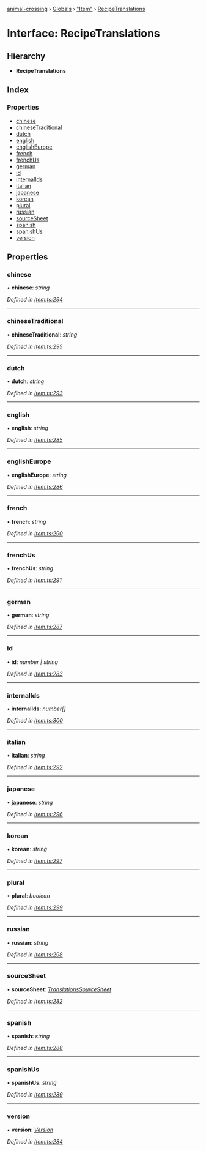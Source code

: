 [animal-crossing](../README.md) › [Globals](../globals.md) › ["Item"](../modules/_item_.md) › [RecipeTranslations](_item_.recipetranslations.md)

# Interface: RecipeTranslations

## Hierarchy

* **RecipeTranslations**

## Index

### Properties

* [chinese](_item_.recipetranslations.md#chinese)
* [chineseTraditional](_item_.recipetranslations.md#chinesetraditional)
* [dutch](_item_.recipetranslations.md#dutch)
* [english](_item_.recipetranslations.md#english)
* [englishEurope](_item_.recipetranslations.md#englisheurope)
* [french](_item_.recipetranslations.md#french)
* [frenchUs](_item_.recipetranslations.md#frenchus)
* [german](_item_.recipetranslations.md#german)
* [id](_item_.recipetranslations.md#id)
* [internalIds](_item_.recipetranslations.md#internalids)
* [italian](_item_.recipetranslations.md#italian)
* [japanese](_item_.recipetranslations.md#japanese)
* [korean](_item_.recipetranslations.md#korean)
* [plural](_item_.recipetranslations.md#plural)
* [russian](_item_.recipetranslations.md#russian)
* [sourceSheet](_item_.recipetranslations.md#sourcesheet)
* [spanish](_item_.recipetranslations.md#spanish)
* [spanishUs](_item_.recipetranslations.md#spanishus)
* [version](_item_.recipetranslations.md#version)

## Properties

###  chinese

• **chinese**: *string*

*Defined in [Item.ts:294](https://github.com/Norviah/animal-crossing/blob/18dc317/module/types/Item.ts#L294)*

___

###  chineseTraditional

• **chineseTraditional**: *string*

*Defined in [Item.ts:295](https://github.com/Norviah/animal-crossing/blob/18dc317/module/types/Item.ts#L295)*

___

###  dutch

• **dutch**: *string*

*Defined in [Item.ts:293](https://github.com/Norviah/animal-crossing/blob/18dc317/module/types/Item.ts#L293)*

___

###  english

• **english**: *string*

*Defined in [Item.ts:285](https://github.com/Norviah/animal-crossing/blob/18dc317/module/types/Item.ts#L285)*

___

###  englishEurope

• **englishEurope**: *string*

*Defined in [Item.ts:286](https://github.com/Norviah/animal-crossing/blob/18dc317/module/types/Item.ts#L286)*

___

###  french

• **french**: *string*

*Defined in [Item.ts:290](https://github.com/Norviah/animal-crossing/blob/18dc317/module/types/Item.ts#L290)*

___

###  frenchUs

• **frenchUs**: *string*

*Defined in [Item.ts:291](https://github.com/Norviah/animal-crossing/blob/18dc317/module/types/Item.ts#L291)*

___

###  german

• **german**: *string*

*Defined in [Item.ts:287](https://github.com/Norviah/animal-crossing/blob/18dc317/module/types/Item.ts#L287)*

___

###  id

• **id**: *number | string*

*Defined in [Item.ts:283](https://github.com/Norviah/animal-crossing/blob/18dc317/module/types/Item.ts#L283)*

___

###  internalIds

• **internalIds**: *number[]*

*Defined in [Item.ts:300](https://github.com/Norviah/animal-crossing/blob/18dc317/module/types/Item.ts#L300)*

___

###  italian

• **italian**: *string*

*Defined in [Item.ts:292](https://github.com/Norviah/animal-crossing/blob/18dc317/module/types/Item.ts#L292)*

___

###  japanese

• **japanese**: *string*

*Defined in [Item.ts:296](https://github.com/Norviah/animal-crossing/blob/18dc317/module/types/Item.ts#L296)*

___

###  korean

• **korean**: *string*

*Defined in [Item.ts:297](https://github.com/Norviah/animal-crossing/blob/18dc317/module/types/Item.ts#L297)*

___

###  plural

• **plural**: *boolean*

*Defined in [Item.ts:299](https://github.com/Norviah/animal-crossing/blob/18dc317/module/types/Item.ts#L299)*

___

###  russian

• **russian**: *string*

*Defined in [Item.ts:298](https://github.com/Norviah/animal-crossing/blob/18dc317/module/types/Item.ts#L298)*

___

###  sourceSheet

• **sourceSheet**: *[TranslationsSourceSheet](../enums/_item_.translationssourcesheet.md)*

*Defined in [Item.ts:282](https://github.com/Norviah/animal-crossing/blob/18dc317/module/types/Item.ts#L282)*

___

###  spanish

• **spanish**: *string*

*Defined in [Item.ts:288](https://github.com/Norviah/animal-crossing/blob/18dc317/module/types/Item.ts#L288)*

___

###  spanishUs

• **spanishUs**: *string*

*Defined in [Item.ts:289](https://github.com/Norviah/animal-crossing/blob/18dc317/module/types/Item.ts#L289)*

___

###  version

• **version**: *[Version](../enums/_item_.version.md)*

*Defined in [Item.ts:284](https://github.com/Norviah/animal-crossing/blob/18dc317/module/types/Item.ts#L284)*
